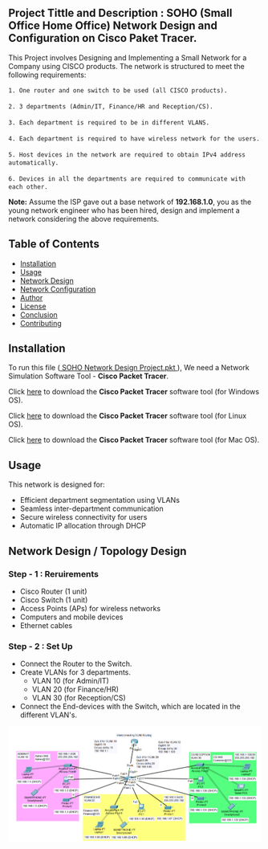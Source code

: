## Project Tittle and Description : SOHO (Small Office Home Office) Network Design and Configuration on Cisco Paket Tracer.

This Project involves Designing and Implementing a Small Network for a Company using CISCO products. The network is structured to meet the following requirements:

    1. One router and one switch to be used (all CISCO products).

    2. 3 departments (Admin/IT, Finance/HR and Reception/CS). 

    3. Each department is required to be in different VLANS. 

    4. Each department is required to have wireless network for the users. 

    5. Host devices in the network are required to obtain IPv4 address automatically. 

    6. Devices in all the departments are required to communicate with each other. 

**Note:** Assume the ISP gave out a base network of **192.168.1.0**, you as the young network engineer who has been hired, design and implement a network considering the above requirements.


## Table of Contents
- [Installation](#installation)
- [Usage](#usage)
- [Network Design](#network-design)
- [Network Configuration](#network-configuration)
- [Author](#author)
- [License](#license)
- [Conclusion](#conclusion)
- [Contributing](#contributing)

## Installation
To run this file ([ SOHO Network Design Project.pkt ](SOHO%20Network%20Design%20Project.pkt)), We need a Network Simulation Software Tool - **Cisco Packet Tracer**. 

Click [here](https://archive.org/download/cpt822/CiscoPacketTracer822_64bit_setup_signed.exe) to download the **Cisco Packet Tracer** software tool (for Windows OS).

Click [here](https://archive.org/download/cpt822/CiscoPacketTracer822_amd64_signed.deb) to download the **Cisco Packet Tracer** software tool (for Linux OS).

Click [here](https://archive.org/download/cpt822/CiscoPacketTracer822_setup_mac_signed.dmg) to download the **Cisco Packet Tracer** software tool (for Mac OS).

## Usage
This network is designed for:
-	Efficient department segmentation using VLANs
-	Seamless inter-department communication
-	Secure wireless connectivity for users
-	Automatic IP allocation through DHCP

## Network Design / Topology Design

### Step - 1 : Reruirements

-	Cisco Router (1 unit)
-   Cisco Switch (1 unit)
-   Access Points (APs) for wireless networks
-   Computers and mobile devices
-   Ethernet cables


### Step - 2 : Set Up
-	Connect the Router to the Switch.
-   Create VLANs for 3 departments.
    - VLAN 10 (for Admin/IT)
    - VLAN 20 (for Finance/HR)
    - VLAN 30 (for Reception/CS)
-	Connect the End-devices with the Switch, which are located in the different VLAN's.

<img src="SOHO Network Design.PNG" alt="SOHO Network Topology Design">


